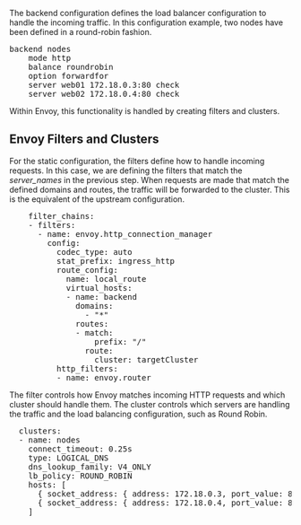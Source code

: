 The backend configuration defines the load balancer configuration to handle the incoming traffic. In this configuration example, two nodes have been defined in a round-robin fashion.

<pre class="file">
backend nodes
    mode http
    balance roundrobin
    option forwardfor
    server web01 172.18.0.3:80 check
    server web02 172.18.0.4:80 check
</pre>

Within Envoy, this functionality is handled by creating filters and clusters.

## Envoy Filters and Clusters

For the static configuration, the filters define how to handle incoming requests. In this case, we are defining the filters that match the *server_names* in the previous step. When requests are made that match the defined domains and routes, the traffic will be forwarded to the cluster. This is the equivalent of the upstream configuration.

<pre class="file" data-filename="envoy.yaml">
    filter_chains:
    - filters:
      - name: envoy.http_connection_manager
        config:
          codec_type: auto
          stat_prefix: ingress_http
          route_config:
            name: local_route
            virtual_hosts:
            - name: backend
              domains:
                - "*"
              routes:
              - match:
                  prefix: "/"
                route:
                  cluster: targetCluster
          http_filters:
          - name: envoy.router
</pre>

The filter controls how Envoy matches incoming HTTP requests and which cluster should handle them. The cluster controls which servers are handling the traffic and the load balancing configuration, such as Round Robin.

<pre class="file" data-filename="envoy.yaml">
  clusters:
  - name: nodes
    connect_timeout: 0.25s
    type: LOGICAL_DNS
    dns_lookup_family: V4_ONLY
    lb_policy: ROUND_ROBIN
    hosts: [
      { socket_address: { address: 172.18.0.3, port_value: 80 }},
      { socket_address: { address: 172.18.0.4, port_value: 80 }}
    ]
</pre>